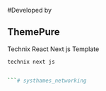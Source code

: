 #Developed by
## ThemePure
Technix React Next js Template 

```bash
technix next js


```# systhames_networking
